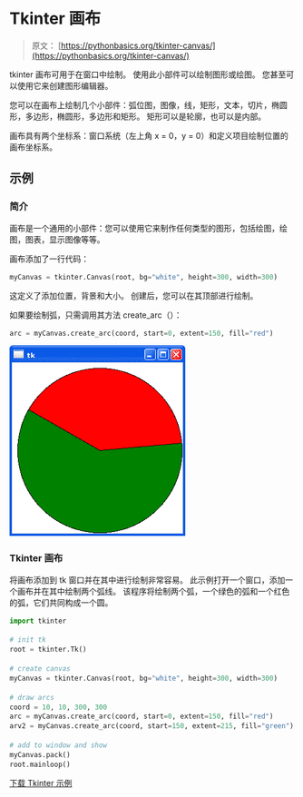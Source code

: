 # Tkinter 画布

> 原文： [https://pythonbasics.org/tkinter-canvas/](https://pythonbasics.org/tkinter-canvas/)

tkinter 画布可用于在窗口中绘制。 使用此小部件可以绘制图形或绘图。 您甚至可以使用它来创建图形编辑器。

您可以在画布上绘制几个小部件：弧位图，图像，线，矩形，文本，切片，椭圆形，多边形，椭圆形，多边形和矩形。 矩形可以是轮廓，也可以是内部。

画布具有两个坐标系：窗口系统（左上角 x = 0，y = 0）和定义项目绘制位置的画布坐标系。



## 示例

### 简介

画布是一个通用的小部件：您可以使用它来制作任何类型的图形，包括绘图，绘图，图表，显示图像等等。

画布添加了一行代码：

```py
myCanvas = tkinter.Canvas(root, bg="white", height=300, width=300)

```

这定义了添加位置，背景和大小。 创建后，您可以在其顶部进行绘制。

如果要绘制弧，只需调用其方法 create_arc（）：

```py
arc = myCanvas.create_arc(coord, start=0, extent=150, fill="red")

```

![tkinter canvas](img/be2842c0ef133ea766f753872ae8c324.jpg)

### Tkinter 画布

将画布添加到 tk 窗口并在其中进行绘制非常容易。
此示例打开一个窗口，添加一个画布并在其中绘制两个弧线。 该程序将绘制两个弧，一个绿色的弧和一个红色的弧，它们共同构成一个圆。

```py
import tkinter

# init tk
root = tkinter.Tk()

# create canvas
myCanvas = tkinter.Canvas(root, bg="white", height=300, width=300)

# draw arcs
coord = 10, 10, 300, 300
arc = myCanvas.create_arc(coord, start=0, extent=150, fill="red")
arv2 = myCanvas.create_arc(coord, start=150, extent=215, fill="green")

# add to window and show
myCanvas.pack()
root.mainloop()

```

[下载 Tkinter 示例](https://gum.co/ErLc)